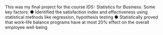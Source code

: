 This was my final project for the course IDS- Statistics for Business. Some key factors:
●	Identified the satisfaction index and effectiveness using statistical methods like regression, hypothesis testing 
●	Statistically proved that work-life balance programs have at most 20% effect on the overall employee well-being
